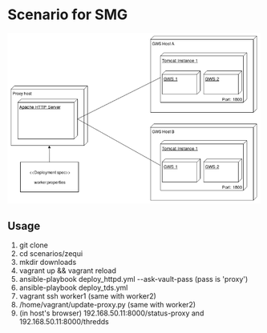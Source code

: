 # Scenario for SMG

![Deployment diagram](doc/raid1.png)

## Usage

1. git clone
2. cd scenarios/zequi
3. mkdir downloads
4. vagrant up && vagrant reload
5. ansible-playbook deploy_httpd.yml --ask-vault-pass (pass is 'proxy')
6. ansible-playbook deploy_tds.yml
7. vagrant ssh worker1 (same with worker2)
8. /home/vagrant/update-proxy.py (same with worker2)
9. (in host's browser) 192.168.50.11:8000/status-proxy and 192.168.50.11:8000/thredds
